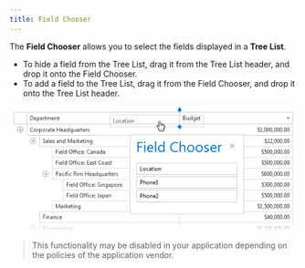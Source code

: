 ```yaml
---
title: Field Chooser
---
```

The **Field Chooser** allows you to select the fields displayed in a **Tree List**.
* To hide a field from the Tree List, drag it from the Tree List header, and drop it onto the Field Chooser.
* To add a field to the Tree List, drag it from the Field Chooser, and drop it onto the Tree List header.

![EUD_TreeList_Field Chooser](../../../images/Img22695.png)

> This functionality may be disabled in your application depending on the policies of the application vendor.